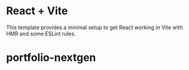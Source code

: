 # React + Vite

This template provides a minimal setup to get React working in Vite with HMR and some ESLint rules.

# portfolio-nextgen
